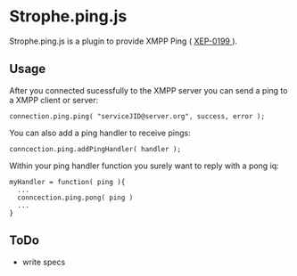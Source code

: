 # Strophe.ping.js

Strophe.ping.js is a plugin to provide XMPP Ping
( [ XEP-0199 ]( http://xmpp.org/extensions/xep-0199.html ) ).

## Usage

After you connected sucessfully to the XMPP server you can send a ping to a XMPP
client or server:

    connection.ping.ping( "serviceJID@server.org", success, error );

You can also add a ping handler to receive pings:

    conncection.ping.addPingHandler( handler );

Within your ping handler function you surely want to reply with a pong iq:

    myHandler = function( ping ){
      ...
      conncection.ping.pong( ping )
      ...
    }

## ToDo

- write specs
